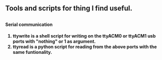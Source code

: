
<h2>Tools and scripts for thing I find useful.<h2>
  
  <h4>Serial communication<h4>
  
  1) ttywrite is a shell script for writing on the ttyACM0 or ttyACM1 usb ports with "nothing" or 1 as argument.
  2) ttyread is a python script for reading from the above ports with the same funtionality.
